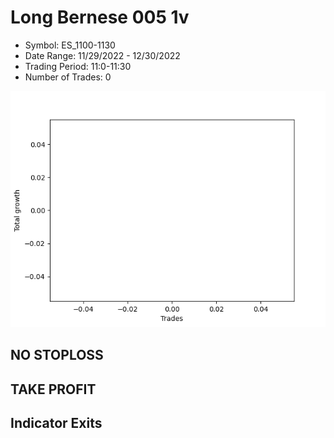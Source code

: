 # Long Bernese 005 1v 
- Symbol: ES_1100-1130
- Date Range: 11/29/2022 - 12/30/2022
- Trading Period: 11:0-11:30
- Number of Trades: 0

![Plot](LongBernese0051vES_1100-1130.png)
## NO STOPLOSS














## TAKE PROFIT











## Indicator Exits

